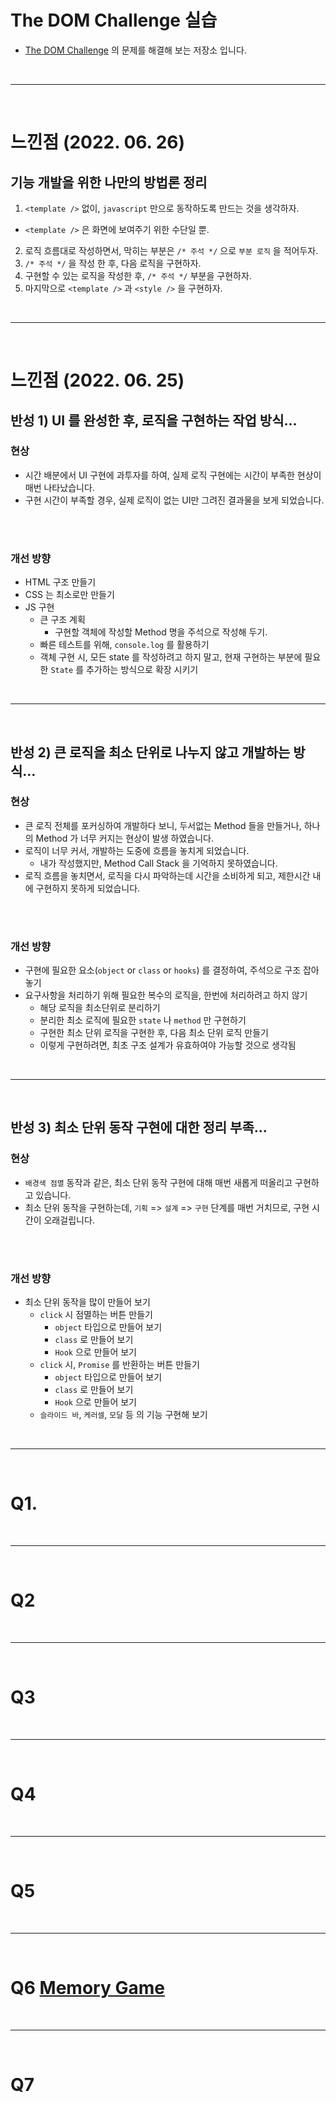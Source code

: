 # The DOM Challenge 실습

* [The DOM Challenge](https://github.com/devkodeio/the-dom-challenge) 의 문제를 해결해 보는 저장소 입니다.



<br /><hr /><br />



# 느낀점 (2022. 06. 26)

## 기능 개발을 위한 나만의 방법론 정리

1. ``<template />`` 없이, ``javascript`` 만으로 동작하도록 만드는 것을 생각하자.
  * ``<template />`` 은 화면에 보여주기 위한 수단일 뿐.
2. 로직 흐름대로 작성하면서, 막히는 부분은 ``/* 주석 */`` 으로 ``부분 로직`` 을 적어두자.
3. ``/* 주석 */`` 을 작성 한 후, 다음 로직을 구현하자.
4. 구현할 수 있는 로직을 작성한 후, ``/* 주석 */`` 부분을 구현하자.
5. 마지막으로 ``<template />`` 과 ``<style />`` 을 구현하자.



<br /><hr /><br />



# 느낀점 (2022. 06. 25)

## 반성 1) UI 를 완성한 후, 로직을 구현하는 작업 방식...

### 현상

* 시간 배분에서 UI 구현에 과투자를 하여, 실제 로직 구현에는 시간이 부족한 현상이 매번 나타났습니다.
* 구현 시간이 부족할 경우, 실제 로직이 없는 UI만 그려진 결과물을 보게 되었습니다.


<br /><br />


### 개선 방향

* HTML 구조 만들기
* CSS 는 최소로만 만들기
* JS 구현
  * 큰 구조 계획
    * 구현할 객체에 작성할 Method 명을 주석으로 작성해 두기.
  * 빠른 테스트를 위해, ``console.log`` 를 활용하기
  * 객체 구현 시, 모든 state 를 작성하려고 하지 말고, 현재 구현하는 부분에 필요한 ``State`` 를 추가하는 방식으로 확장 시키기



<br /><hr /><br />



## 반성 2) 큰 로직을 최소 단위로 나누지 않고 개발하는 방식...

### 현상

* 큰 로직 전체를 포커싱하여 개발하다 보니, 두서없는 Method 들을 만들거나, 하나의 Method 가 너무 커지는 현상이 발생 하였습니다.
* 로직이 너무 커서, 개발하는 도중에 흐름을 놓치게 되었습니다.
  * 내가 작성했지만, Method Call Stack 을 기억하지 못하였습니다.
* 로직 흐름을 놓치면서, 로직을 다시 파악하는데 시간을 소비하게 되고, 제한시간 내에 구현하지 못하게 되었습니다.



<br /><br />



### 개선 방향

* 구현에 필요한 요소(``object`` or ``class`` or ``hooks``) 를 결정하여, 주석으로 구조 잡아 놓기
* 요구사항을 처리하기 위해 필요한 복수의 로직을, 한번에 처리하려고 하지 않기
  * 해당 로직을 최소단위로 분리하기
  * 분리한 최소 로직에 필요한 ``state`` 나 ``method`` 만 구현하기
  * 구현한 최소 단위 로직을 구현한 후, 다음 최소 단위 로직 만들기
  * 이렇게 구현하려면, 최초 구조 설계가 유효하여야 가능할 것으로 생각됨



<br /><hr /><br />



## 반성 3) 최소 단위 동작 구현에 대한 정리 부족...

### 현상

* ``배경색 점멸`` 동작과 같은, 최소 단위 동작 구현에 대해 매번 새롭게 떠올리고 구현하고 있습니다.
* 최소 단위 동작을 구현하는데, ``기획`` => ``설계`` => ``구현`` 단계를 매번 거치므로, 구현 시간이 오래걸립니다.


<br /><br />


### 개선 방향

* 최소 단위 동작을 많이 만들어 보기
  * ``click`` 시 점멸하는 버튼 만들기
    * ``object`` 타입으로 만들어 보기
    * ``class`` 로 만들어 보기
    * ``Hook`` 으로 만들어 보기
  * ``click`` 시, ``Promise`` 를 반환하는 버튼 만들기
    * ``object`` 타입으로 만들어 보기
    * ``class`` 로 만들어 보기
    * ``Hook`` 으로 만들어 보기
  * ``슬라이드 바``, ``케러셀``, ``모달`` 등 의 기능 구현해 보기



<br /><hr /><br />



# Q1. 



<br /><hr /><br />



# Q2



<br /><hr /><br />



# Q3



<br /><hr /><br />



# Q4



<br /><hr /><br />



# Q5



<br /><hr /><br />



# Q6 [Memory Game](https://github.com/Chocobe/-Study-dom-challenge/tree/master/06-memory-game)



<br /><hr /><br />



# Q7